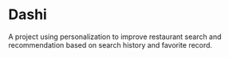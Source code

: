# Dashi
A project using personalization to improve restaurant search and recommendation based on search history and favorite record.
